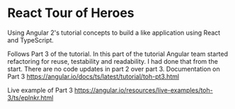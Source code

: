 # React Tour of Heroes

Using Angular 2's tutorial concepts to build a like application using React and TypeScript.

Follows Part 3 of the tutorial.  In this part of the tutorial Angular team started refactoring for reuse, testability and readability.  I had done that from the start.  There are no code updates in part 2 over part 3.
Documentation on Part 3
https://angular.io/docs/ts/latest/tutorial/toh-pt3.html

Live example of Part 3
https://angular.io/resources/live-examples/toh-3/ts/eplnkr.html